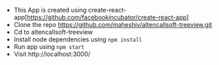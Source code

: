 * This App is created using create-react-app[https://github.com/facebookincubator/create-react-app]
* Clone the repo https://github.com/maheshiv/altencallsoft-treeview.git
* Cd to altencallsoft-treeview
* Install node dependencies using `npm install`
* Run app using `npm start`
* Visit http://localhost:3000/
